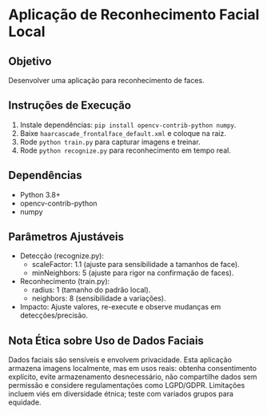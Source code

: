 # Aplicação de Reconhecimento Facial Local

## Objetivo
Desenvolver uma aplicação para reconhecimento de faces.

## Instruções de Execução
1. Instale dependências: `pip install opencv-contrib-python numpy`.
2. Baixe `haarcascade_frontalface_default.xml` e coloque na raiz.
3. Rode `python train.py` para capturar imagens e treinar.
4. Rode `python recognize.py` para reconhecimento em tempo real.

## Dependências
- Python 3.8+
- opencv-contrib-python
- numpy

## Parâmetros Ajustáveis
- Detecção (recognize.py):
  - scaleFactor: 1.1 (ajuste para sensibilidade a tamanhos de face).
  - minNeighbors: 5 (ajuste para rigor na confirmação de faces).
- Reconhecimento (train.py):
  - radius: 1 (tamanho do padrão local).
  - neighbors: 8 (sensibilidade a variações).
- Impacto: Ajuste valores, re-execute e observe mudanças em detecções/precisão.

## Nota Ética sobre Uso de Dados Faciais
Dados faciais são sensíveis e envolvem privacidade. Esta aplicação armazena imagens localmente, mas em usos reais: obtenha consentimento explícito, evite armazenamento desnecessário, não compartilhe dados sem permissão e considere regulamentações como LGPD/GDPR. Limitações incluem viés em diversidade étnica; teste com variados grupos para equidade.

